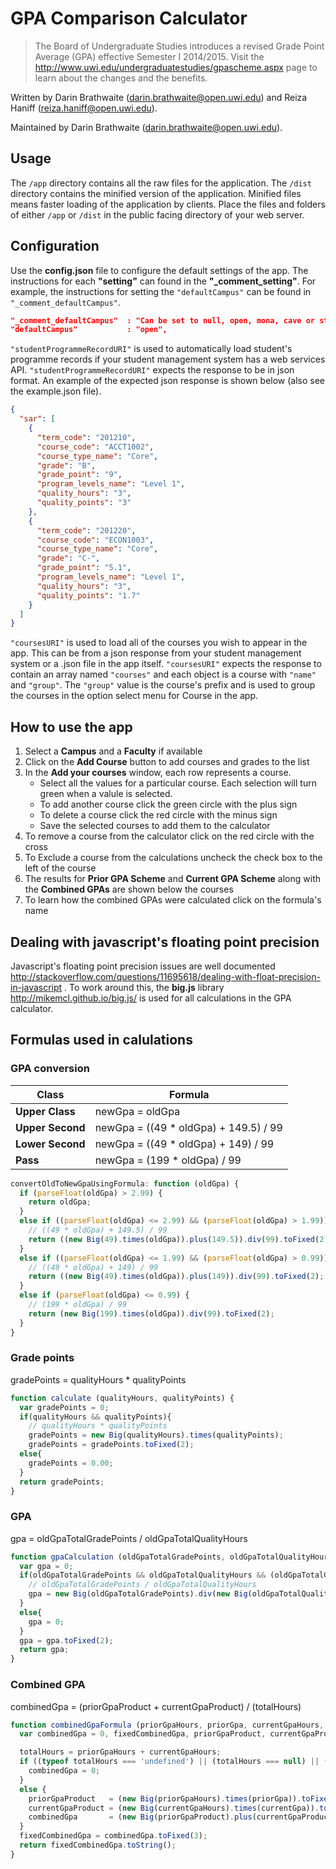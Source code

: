 # GPA Comparison Calculator

> The Board of Undergraduate Studies introduces a revised Grade Point Average (GPA) effective Semester I 2014/2015. Visit the http://www.uwi.edu/undergraduatestudies/gpascheme.aspx page to learn about the changes and the benefits.

Written by Darin Brathwaite (darin.brathwaite@open.uwi.edu) and Reiza Haniff (reiza.haniff@open.uwi.edu).

Maintained by Darin Brathwaite (darin.brathwaite@open.uwi.edu).

## Usage
The `/app` directory contains all the raw files for the application. The `/dist` directory contains the minified version of the application. Minified files means faster loading of the application by clients. Place the files and folders of either `/app` or `/dist` in the public facing directory of your web server.

## Configuration
Use the **config.json** file to configure the default settings of the app. The instructions for each **"setting"** can found in the **"_comment_setting"**. For example, the instructions for setting the `"defaultCampus"` can be found in `"_comment_defaultCampus"`.
```json
"_comment_defaultCampus"  : "Can be set to null, open, mona, cave or sta",
"defaultCampus"           : "open",
```

`"studentProgrammeRecordURI"` is used to automatically load student's programme records if your student management system has a web services API. `"studentProgrammeRecordURI"` expects the response to be in json format. 
An example of the expected json response is shown below (also see the example.json file).
```json
{
  "sar": [
    {
      "term_code": "201210",
      "course_code": "ACCT1002",
      "course_type_name": "Core",
      "grade": "B",
      "grade_point": "9",
      "program_levels_name": "Level 1",
      "quality_hours": "3",
      "quality_points": "3"
    },
    {
      "term_code": "201220",
      "course_code": "ECON1003",
      "course_type_name": "Core",
      "grade": "C-",
      "grade_point": "5.1",
      "program_levels_name": "Level 1",
      "quality_hours": "3",
      "quality_points": "1.7"
    }
  ]
}
```

`"coursesURI"` is used to load all of the courses you wish to appear in the app. This can be from a json response from your student management system or a .json file in the app itself. `"coursesURI"` expects the response to contain an array named `"courses"` and each object is a course with `"name"` and `"group"`. The `"group"` value is the course's prefix and is used to group the courses in the option select menu for Course in the app.

## How to use the app
1. Select a **Campus** and a **Faculty** if available
2. Click on the **Add Course** button to add courses and grades to the list
3. In the **Add your courses** window, each row represents a course. 
    * Select all the values for a particular course. Each selection will turn green when a valule is selected. 
    * To add another course click the green circle with the plus sign
    * To delete a course click the red circle with the minus sign
    * Save the selected courses to add them to the calculator
4. To remove a course from the calculator click on the red circle with the cross
5. To Exclude a course from the calculations uncheck the check box to the left of the course
6. The results for **Prior GPA Scheme** and **Current GPA Scheme** along with the **Combined GPAs** are shown below the courses
7. To learn how the combined GPAs were calculated click on the formula's name
 
## Dealing with javascript's floating point precision

Javascript's floating point precision issues are well documented http://stackoverflow.com/questions/11695618/dealing-with-float-precision-in-javascript . To work around this, the **big.js** library http://mikemcl.github.io/big.js/ is used for all calculations in the GPA calculator.

## Formulas used in calulations
### GPA conversion
Class | Formula
--------- | ----------
**Upper Class** | newGpa = oldGpa
**Upper Second** | newGpa = ((49 * oldGpa) + 149.5) / 99
**Lower Second** | newGpa = ((49 * oldGpa) + 149) / 99
**Pass** | newGpa = (199 * oldGpa) / 99
```js
convertOldToNewGpaUsingFormula: function (oldGpa) {
  if (parseFloat(oldGpa) > 2.99) {
    return oldGpa;
  }
  else if ((parseFloat(oldGpa) <= 2.99) && (parseFloat(oldGpa) > 1.99)) {
    // ((49 * oldGpa) + 149.5) / 99
    return ((new Big(49).times(oldGpa)).plus(149.5)).div(99).toFixed(2);
  }
  else if ((parseFloat(oldGpa) <= 1.99) && (parseFloat(oldGpa) > 0.99)) {
    // ((49 * oldGpa) + 149) / 99
    return ((new Big(49).times(oldGpa)).plus(149)).div(99).toFixed(2);
  }
  else if (parseFloat(oldGpa) <= 0.99) {
    // (199 * oldGpa) / 99
    return (new Big(199).times(oldGpa)).div(99).toFixed(2);
  }
}
```
### Grade points
gradePoints = qualityHours * qualityPoints
```js
function calculate (qualityHours, qualityPoints) {
  var gradePoints = 0;
  if(qualityHours && qualityPoints){
    // qualityHours * qualityPoints
    gradePoints = new Big(qualityHours).times(qualityPoints);
    gradePoints = gradePoints.toFixed(2);
  else{
    gradePoints = 0.00;
  }
  return gradePoints;
}
```
### GPA
gpa = oldGpaTotalGradePoints / oldGpaTotalQualityHours
```js
function gpaCalculation (oldGpaTotalGradePoints, oldGpaTotalQualityHours) {
  var gpa = 0;
  if(oldGpaTotalGradePoints && oldGpaTotalQualityHours && (oldGpaTotalGradePoints != 0) && (oldGpaTotalQualityHours != 0)){
    // oldGpaTotalGradePoints / oldGpaTotalQualityHours
    gpa = new Big(oldGpaTotalGradePoints).div(new Big(oldGpaTotalQualityHours));
  }
  else{
    gpa = 0;
  }
  gpa = gpa.toFixed(2);
  return gpa;
}
```
### Combined GPA
combinedGpa = (priorGpaProduct + currentGpaProduct) / (totalHours)
```js
function combinedGpaFormula (priorGpaHours, priorGpa, currentGpaHours, currentGpa) {
  var combinedGpa = 0, fixedCombinedGpa, priorGpaProduct, currentGpaProduct, totalHours;

  totalHours = priorGpaHours + currentGpaHours;
  if ((typeof totalHours === 'undefined') || (totalHours === null) || (isNaN(totalHours)) || (totalHours === 0)) {
    combinedGpa = 0;
  }
  else {
    priorGpaProduct   = (new Big(priorGpaHours).times(priorGpa)).toFixed(2);
    currentGpaProduct = (new Big(currentGpaHours).times(currentGpa)).toFixed(2);
    combinedGpa       = (new Big(priorGpaProduct).plus(currentGpaProduct)).div(new Big(totalHours));
  }
  fixedCombinedGpa = combinedGpa.toFixed(3);
  return fixedCombinedGpa.toString();
}
```
